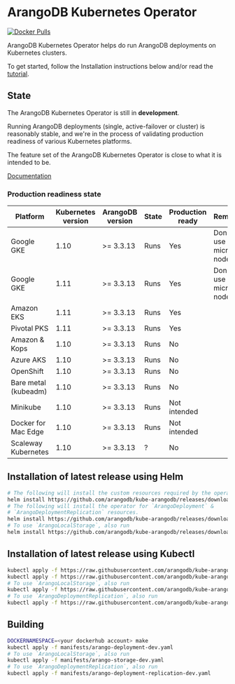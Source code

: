 # ArangoDB Kubernetes Operator

[![Docker Pulls](https://img.shields.io/docker/pulls/arangodb/kube-arangodb.svg)](https://hub.docker.com/r/arangodb/kube-arangodb/)

ArangoDB Kubernetes Operator helps do run ArangoDB deployments
on Kubernetes clusters.

To get started, follow the Installation instructions below and/or
read the [tutorial](./docs/Manual/Tutorials/Kubernetes/README.md).

## State

The ArangoDB Kubernetes Operator is still in **development**.

Running ArangoDB deployments (single, active-failover or cluster)
is reasonably stable, and we're in the process of validating
production readiness of various Kubernetes platforms.

The feature set of the ArangoDB Kubernetes Operator is close to what
it is intended to be.

[Documentation](./docs/README.md)

### Production readiness state

| Platform             | Kubernetes version | ArangoDB version | State | Production ready | Remarks               |
|----------------------|--------------------|------------------|-------|------------------|-----------------------|
| Google GKE           | 1.10               | >= 3.3.13        | Runs  | Yes              | Don't use micro nodes |
| Google GKE           | 1.11               | >= 3.3.13        | Runs  | Yes              | Don't use micro nodes |
| Amazon EKS           | 1.11               | >= 3.3.13        | Runs  | Yes              |                       |
| Pivotal PKS          | 1.11               | >= 3.3.13        | Runs  | Yes              |                       |
| Amazon & Kops        | 1.10               | >= 3.3.13        | Runs  | No               |                       |
| Azure AKS            | 1.10               | >= 3.3.13        | Runs  | No               |                       |
| OpenShift            | 1.10               | >= 3.3.13        | Runs  | No               |                       |
| Bare metal (kubeadm) | 1.10               | >= 3.3.13        | Runs  | No               |                       |
| Minikube             | 1.10               | >= 3.3.13        | Runs  | Not intended     |                       |
| Docker for Mac Edge  | 1.10               | >= 3.3.13        | Runs  | Not intended     |                       |
| Scaleway Kubernetes  | 1.10               | >= 3.3.13        | ?     | No               |                       |

## Installation of latest release using Helm

```bash
# The following will install the custom resources required by the operators.
helm install https://github.com/arangodb/kube-arangodb/releases/download/0.3.7/kube-arangodb-crd.tgz
# The following will install the operator for `ArangoDeployment` &
# `ArangoDeploymentReplication` resources.
helm install https://github.com/arangodb/kube-arangodb/releases/download/0.3.7/kube-arangodb.tgz
# To use `ArangoLocalStorage`, also run
helm install https://github.com/arangodb/kube-arangodb/releases/download/0.3.7/kube-arangodb-storage.tgz
```

## Installation of latest release using Kubectl

```bash
kubectl apply -f https://raw.githubusercontent.com/arangodb/kube-arangodb/0.3.7/manifests/arango-crd.yaml
kubectl apply -f https://raw.githubusercontent.com/arangodb/kube-arangodb/0.3.7/manifests/arango-deployment.yaml
# To use `ArangoLocalStorage`, also run
kubectl apply -f https://raw.githubusercontent.com/arangodb/kube-arangodb/0.3.7/manifests/arango-storage.yaml
# To use `ArangoDeploymentReplication`, also run
kubectl apply -f https://raw.githubusercontent.com/arangodb/kube-arangodb/0.3.7/manifests/arango-deployment-replication.yaml
```

## Building

```bash
DOCKERNAMESPACE=<your dockerhub account> make
kubectl apply -f manifests/arango-deployment-dev.yaml
# To use `ArangoLocalStorage`, also run
kubectl apply -f manifests/arango-storage-dev.yaml
# To use `ArangoDeploymentReplication`, also run
kubectl apply -f manifests/arango-deployment-replication-dev.yaml
```
